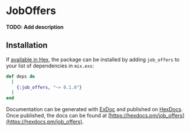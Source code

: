 # JobOffers

**TODO: Add description**

## Installation

If [available in Hex](https://hex.pm/docs/publish), the package can be installed
by adding `job_offers` to your list of dependencies in `mix.exs`:

```elixir
def deps do
  [
    {:job_offers, "~> 0.1.0"}
  ]
end
```

Documentation can be generated with [ExDoc](https://github.com/elixir-lang/ex_doc)
and published on [HexDocs](https://hexdocs.pm). Once published, the docs can
be found at [https://hexdocs.pm/job_offers](https://hexdocs.pm/job_offers).

